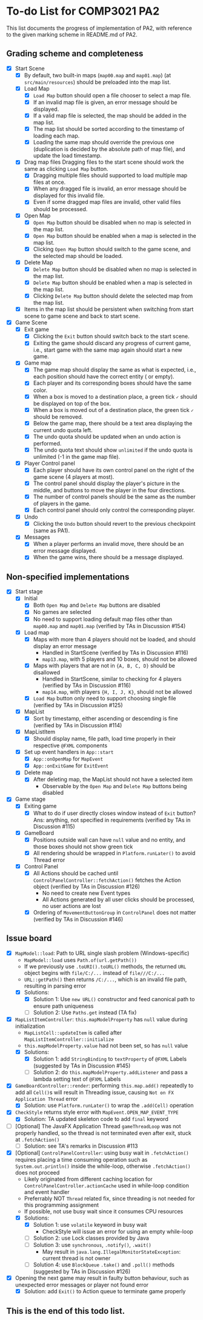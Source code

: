 # To-do List for COMP3021 PA2

This list documents the progress of implementation of PA2, with reference to the given marking scheme in README.md of PA2.

## Grading scheme and completeness

- [x] Start Scene
  - [x] By default, two built-in maps (`map00.map` and `map01.map`) (at `src/main/resources`) should be preloaded into the map list.
  - [x] Load Map
    - [x] `Load Map` button should open a file chooser to select a map file.
    - [x] If an invalid map file is given, an error message should be displayed.
    - [x] If a valid map file is selected, the map should be added in the map list.
    - [x] The map list should be sorted according to the timestamp of loading each map.
    - [x] Loading the same map should override the previous one (duplication is decided by the absolute path of map file), and update the load timestamp.
  - [x] Drag map files
Dragging files to the start scene should work the same as clicking `Load Map` button.
    - [x] Dragging multiple files should supported to load multiple map files at once.
    - [x] When any dragged file is invalid, an error message should be displayed for this invalid file.
    - [x] Even if some dragged map files are invalid, other valid files should be processed.
  - [x] Open Map
    - [x] `Open Map` button should be disabled when no map is selected in the map list.
    - [x] `Open Map` button should be enabled when a map is selected in the map list.
    - [x] Clicking `Open Map` button should switch to the game scene, and the selected map should be loaded.
  - [x] Delete Map
    - [x] `Delete Map` button should be disabled when no map is selected in the map list.
    - [x] `Delete Map` button should be enabled when a map is selected in the map list.
    - [x] Clicking `Delete Map` button should delete the selected map from the map list.
  - [x] Items in the map list should be persistent when switching from start scene to game scene and back to start scene.
- [x] Game Scene
  - [x] Exit game
    - [x] Clicking the `Exit` button should switch back to the start scene.
    - [x] Exiting the game should discard any progress of current game, i.e., start game with the same map again should start a new game.
  - [x] Game map
    - [x] The game map should display the same as what is expected, i.e., each position should have the correct entity ( or empty).
    - [x] Each player and its corresponding boxes should have the same color.
    - [x] When a box is moved to a destination place, a green tick `✓` should be displayed on top of the box.
    - [x] When a box is moved out of a destination place, the green tick `✓` should be removed.
    - [x] Below the game map, there should be a text area displaying the current undo quota left.
    - [x] The undo quota should be updated when an undo action is performed.
    - [x] The undo quota text should show `unlimited` if the undo quota is unlimited (-1 in the game map file).
  - [x] Player Control panel
    - [x] Each player should have its own control panel on the right of the game scene (4 players at most).
    - [x] The control panel should display the player's picture in the middle, and buttons to move the player in the four directions.
    - [x] The number of control panels should be the same as the number of players in the game.
    - [x] Each control panel should only control the corresponding player.
  - [x] Undo
    - [x] Clicking the `Undo` button should revert to the previous checkpoint (same as PA1).
  - [x] Messages
    - [x] When a player performs an invalid move, there should be an error message displayed.
    - [x] When the game wins, there should be a message displayed.

## Non-specified implementations

- [x] Start stage
  - [x] Initial
    - [x] Both `Open Map` and `Delete Map` buttons are disabled
    - [x] No games are selected
    - [x] No need to support loading default map files other than `map00.map` and `map01.map` (verified by TAs in Discussion #154)
  - [x] Load map
    - [x] Maps with more than 4 players should not be loaded, and should display an error message
      - Handled in StartScene (verified by TAs in Discussion #116)
      - `map13.map`, with 5 players and 10 boxes, should not be allowed
    - [x] Maps with players that are not in `{A, B, C, D}` should be disallowed
      - Handled in StartScene, similar to checking for 4 players (verified by TAs in Discussion #116)
      - `map14.map`, with players `{H, I, J, K}`, should not be allowed
    - [x] `Load Map` button only need to support choosing single file (verified by TAs in Discussion #125)
  - [x] MapList
    - [x] Sort by timestamp, either ascending or descending is fine (verified by TAs in Discussion #114)
  - [x] MapListItem
    - [x] Should display name, file path, load time properly in their respective `@FXML` components
  - [x] Set up event handlers in `App::start`
    - [x] `App::onOpenMap` for `MapEvent`
    - [x] `App::onExitGame` for `ExitEvent`
  - [x] Delete map
    - [x] After deleting map, the MapList should not have a selected item
      - Observable by the `Open Map` and `Delete Map` buttons being disabled
- [x] Game stage
  - [x] Exiting game
    - [x] What to do if user directly closes window instead of `Exit` button? Ans: anything, not specified in requirements (verified by TAs in Discussion #115)
  - [x] GameBoard
    - [x] Positions outside wall can have `null` value and no entity, and those boxes should not show green tick
    - [x] All rendering should be wrapped in `Platform.runLater()` to avoid Thread error
  - [x] Control Panel
    - [x] All Actions should be cached until `ControlPanelController::fetchAction()` fetches the Action object (verified by TAs in Discussion #126)
      - No need to create new Event types
      - All Actions generated by all user clicks should be processed, no user actions are lost
    - [x] Ordering of `MovementButtonGroup` in `ControlPanel` does not matter (verified by TAs in Discussion #146)

## Issue board

- [x] `MapModel::load`: Path to URL single slash problem (Windows-specific)
  - `MapModel::load` uses `Path.of(url.getPath())`
  - If we previously use `.toURI().toURL()` methods, the returned `URL` object begins with `file/C:/...` instead of `file///C:/...`
  - `URL::getPath()` then returns `/C:/...`, which is an invalid file path, resulting in parsing error
  - [x] Solutions:
    - [x] Solution 1: Use `new URL()` constructor and feed canonical path to ensure path uniqueness
    - [ ] Solution 2: Use `Paths.get` instead (TA fix)
- [x] `MapListItemController`: `this.mapModelProperty` has `null` value during initialization
  - `MapListCell::updateItem` is called after `MapListItemController::initialize`
  - `this.mapModelProperty.value` had not been set, so has `null` value
  - [x] Solutions:
    - [x] Solution 1: add `StringBinding` to `textProperty` of `@FXML` Labels (suggested by TAs in Discussion #145)
    - [ ] Solution 2: do `this.mapModelProperty.addListener` and pass a lambda setting text of `@FXML` Labels
- [x] `GameBoardController::render`: performing `this.map.add()` repeatedly to add all `Cell()`s will result in Threading issue, causing `Not on FX Application Thread` error
  - [x] Solution: use `Platform.runLater()` to wrap the `.add(Cell)` operation
- [x] `CheckStyle` returns style error with `MapEvent.OPEN_MAP_EVENT_TYPE`
  - [x] Solution: TA updated skeleton code to add `final` keyword
- [ ] [Optional] The JavaFX Application Thread `gameThreadLoop` was not properly handled, so the thread is not terminated even after exit, stuck at `.fetchAction()`
  - [ ] Solution: see TA's remarks in Discussion #113
- [x] [Optional] `ControlPanelController`: using busy wait in `.fetchAction()` requires placing a time consuming operation such as `System.out.println()` inside the while-loop, otherwise `.fetchAction()` does not proceed
  - Likely originated from different caching location for `ControlPanelController.actionCache` used in while-loop condition and event handler
  - Preferrably NOT `Thread` related fix, since threading is not needed for this programming assignment
  - If possible, not use busy wait since it consumes CPU resources
  - [x] Solutions:
    - [x] Solution 1: use `volatile` keyword in busy wait
      - CheckStyle will issue an error for using an empty while-loop
    - [ ] Solution 2: use Lock classes provided by Java
    - [ ] Solution 3: use `synchronous`, `.notify()`, `.wait()`
      - May result in `java.lang.IllegalMonitorStateException`: current thread is not owner
    - [ ] Solution 4: use `BlockQueue` `.take()` and `.poll()` methods (suggested by TAs in Discussion #126)
- [x] Opening the next game may result in faulty button behaviour, such as unexpected error messages or player not found error
  - [x] Solution: add `Exit()` to Action queue to terminate game properly

## This is the end of this todo list.
